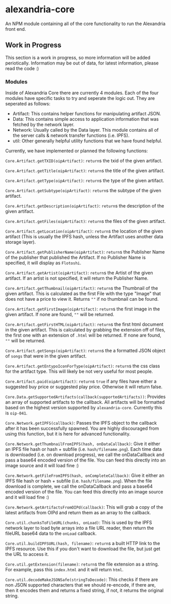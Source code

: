 # alexandria-core
An NPM module containing all of the core functionality to run the Alexandria front end.

## Work in Progress
This section is a work in progress, so more information will be added periotically. Information may be out of data, for latest information, please read the code :)

### Modules
Inside of Alexandria Core there are currently 4 modules. Each of the four modules have specific tasks to try and seperate the logic out. They are seperated as follows:

- Artifact: This contains helper functions for manipulating artifact JSON.
- Data: This contains simple access to application information that was fetched by the network layer.
- Network: Usually called by the Data layer. This module contains all of the server calls & network transfer functions (i.e. IPFS).
- util: Other generally helpful utility functions that we have found helpful.

Currently, we have implemented or planned the following functions:

`Core.Artifact.getTXID(oipArtifact)`: `return`s the txid of the given artifact.

`Core.Artifact.getTitle(oipArtifact)`: `return`s the title of the given artifact.

`Core.Artifact.getType(oipArtifact)`: `return`s the type of the given artifact.

`Core.Artifact.getSubtype(oipArtifact)`: `return`s the subtype of the given artifact.

`Core.Artifact.getDescription(oipArtifact)`: `return`s the description of the given artifact.

`Core.Artifact.getFiles(oipArtifact)`: `return`s the files of the given artifact.

`Core.Artifact.getLocation(oipArtifact)`: `return`s the location of the given artifact (This is usually the IPFS hash, unless the Artifact uses another data storage layer).

`Core.Artifact.getPublisherName(oipArtifact)`: `return`s the Publisher Name of the publisher that published the Artifact. If no Publisher Name is specified, it will display as `Flotoshi`.

`Core.Artifact.getArtist(oipArtifact)`: `return`s the Artist of the given artifact. If an artist is not specified, it will return the Publisher Name.

`Core.Artifact.getThumbnail(oipArtifact)`: `return`s the Thumbnail of the given artifact. This is calculated as the first File with the type "Image" that does not have a price to view it. Returns `""` if no thumbnail can be found.

`Core.Artifact.getFirstImage(oipArtifact)`: `return`s the first image in the given artifact. If none are found, `""` will be returned.

`Core.Artifact.getFirstHTML(oipArtifact)`: `return`s the first html document in the given artifact. This is calculated by grabbing the extension off of files, the first one with an extension of `.html` will be returned. If none are found, `""` will be returned.

`Core.Artifact.getSongs(oipArtifact)`: `return`s the a formatted JSON object of `songs` that were in the given artifact.

`Core.Artifact.getEntypoIconForType(oipArtifact)`: `return`s the css class for the artifact type. This will likely be not very useful for most people.

`Core.Artifact.paid(oipArtifact)`: `return`s `true` if any files have either a suggested buy price or suggested play price. Otherwise it will return false.


`Core.Data.getSupportedArtifacts(callback(supportedArtifacts))`: Provides an array of supported artifacts to the callback. All artifacts will be formatted based on the highest version supported by `alexandria-core`. Currently this is `oip-041`.


`Core.Network.getIPFS(callback)`: Passes the IPFS object to the callback after it has been successfully spawned. You are highly discouraged from using this function, but it is here for advanced functionality.

`Core.Network.getThumbnailFromIPFS(hash, onDataCallback)`: Give it either an IPFS file hash or hash + subfile (i.e. `hash/filename.png`). Each time data is downloaded (i.e. on download progress), we call the onDataCallback and pass a base64 encoded version of the file. You can feed this directly into an image source and it will load fine :)

`Core.Network.getFileFromIPFS(hash, onCompleteCallback)`: Give it either an IPFS file hash or hash + subfile (i.e. `hash/filename.png`). When the file download is complete, we call the onDataCallback and pass a base64 encoded version of the file. You can feed this directly into an image source and it will load fine :)

`Core.Network.getArtifactsFromOIPd(callback)`: This will grab a copy of the latest artifacts from OIPd and return them as an array to the callback.


`Core.util.chunksToFileURL(chunks, onLoad)`: This is used by the IPFS network layer to load byte arrays into a file URL reader, then return the fileURL base64 data to the `onLoad` callback.

`Core.util.buildIPFSURL(hash, filename)`: `return`s a built HTTP link to the IPFS resource. Use this if you don't want to download the file, but just get the URL to access it.

`Core.util.getExtension(filename)`: `return`s the file extension as a string. For example, pass this `index.html` and it will return `html`.

`Core.util.decodeMakeJSONSafe(stringToDecode)`: This checks if there are non JSON supported characters that we should re-encode, if there are, then it encodes them and returns a fixed string, if not, it returns the original string.

